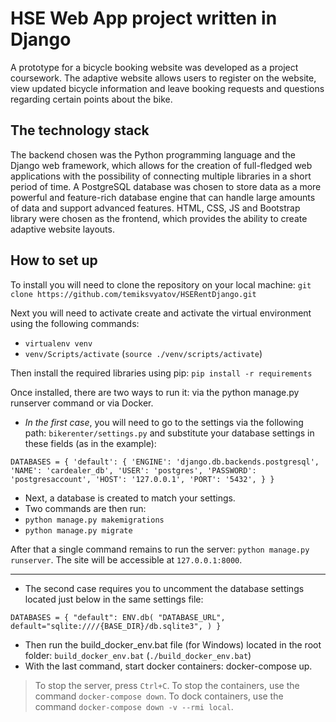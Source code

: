 # HSE Web App project written in Django

A prototype for a bicycle booking website was developed as a project coursework. The adaptive website allows users to register on the website, view updated bicycle information and leave booking requests and questions regarding certain points about the bike.

## The technology stack

The backend chosen was the Python programming language and the Django web framework, which allows for the creation of full-fledged web applications with the possibility of connecting multiple libraries in a short period of time.
A PostgreSQL database was  chosen to store data as a more powerful and feature-rich database engine that can handle large amounts of data and support advanced features.
HTML, CSS, JS and Bootstrap library were chosen as the frontend, which provides the ability to create adaptive website layouts.

## How to set up

To install you will need to clone the repository on your local machine: `git clone https://github.com/temiksvyatov/HSERentDjango.git`

Next you will need to activate create and activate the virtual environment using the following commands:
- `virtualenv venv`
- `venv/Scripts/activate` (`source ./venv/scripts/activate`)

Then install the required libraries using pip: `pip install -r requirements`

Once installed, there are two ways to run it: via the python manage.py runserver command or via Docker.

- *In the first case*, you will need to go to the settings via the following path: `bikerenter/settings.py` and substitute your database settings in these fields (as in the example):

`DATABASES = {
    'default': {
        'ENGINE': 'django.db.backends.postgresql',
        'NAME': 'cardealer_db',
        'USER': 'postgres',
        'PASSWORD': 'postgresaccount',
        'HOST': '127.0.0.1',
        'PORT': '5432',
    }
}`

- Next, a database is created to match your settings.
- Two commands are then run:
- `python manage.py makemigrations`
- `python manage.py migrate`

After that a single command remains to run the server: `python manage.py runserver`. The site will be accessible at `127.0.0.1:8000`.

---

- The second case requires you to uncomment the database settings located just below in the same settings file:

`DATABASES = {
    "default": ENV.db(
        "DATABASE_URL",
        default="sqlite:////{BASE_DIR}/db.sqlite3",
    )
}`

- Then run the build_docker_env.bat file (for Windows) located in the root folder: `build_docker_env.bat` (`./build_docker_env.bat`)
- With the last command, start docker containers: docker-compose up.

> To stop the server, press `Ctrl+C`. To stop the containers, use the command `docker-compose down`. To dock containers, use the command `docker-compose down -v --rmi local`.
